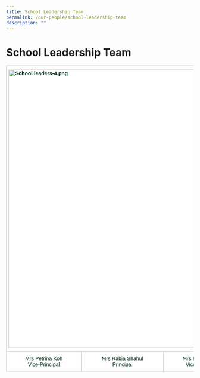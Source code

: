 ```yaml
---
title: School Leadership Team
permalink: /our-people/school-leadership-team
description: ""
---
```

# **School Leadership Team**

<table style="border-collapse:collapse;border-spacing:0" class="tg"><thead><tr><th style="background-color:#FFF;border-color:#c0c0c0;border-style:solid;border-width:1px;color:#002D13;font-family:Arial, sans-serif;font-size:14px;font-weight:bold;overflow:hidden;padding:10px 5px;text-align:left;vertical-align:top;word-break:normal" colspan="3"><img src="/images/School%20leaders-4.png" alt="School leaders-4.png" width="616" height="745"></th></tr></thead><tbody><tr><td style="background-color:#FFF;border-color:#c0c0c0;border-style:solid;border-width:1px;color:#002D13;font-family:Arial, sans-serif;font-size:14px;overflow:hidden;padding:10px 5px;text-align:center;vertical-align:top;word-break:normal"><span style="background-color:initial">Mrs Petrina Koh</span><br><span style="background-color:initial">Vice-Principal</span></td><td style="background-color:#FFF;border-color:#c0c0c0;border-style:solid;border-width:1px;color:#002D13;font-family:Arial, sans-serif;font-size:14px;overflow:hidden;padding:10px 5px;text-align:center;vertical-align:top;word-break:normal"><span style="background-color:initial">Mrs Rabia Shahul</span><br><span style="background-color:initial">Principal</span></td><td style="background-color:#FFF;border-color:#c0c0c0;border-style:solid;border-width:1px;color:#002D13;font-family:Arial, sans-serif;font-size:14px;overflow:hidden;padding:10px 5px;text-align:center;vertical-align:top;word-break:normal"><span style="background-color:initial">Mrs Pearlyn Wai</span><br><span style="background-color:initial">Vice-Principal</span></td></tr></tbody></table>